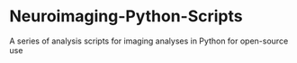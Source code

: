 # Neuroimaging-Python-Scripts
A series of analysis scripts for imaging analyses in Python for open-source use 
